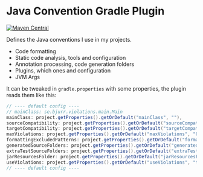 # Java Convention Gradle Plugin

[![Maven Central](https://maven-badges.herokuapp.com/maven-central/se.bjurr.gradle.java-convention/se.bjurr.gradle.java-convention.gradle.plugin/badge.svg)](https://search.maven.org/artifact/se.bjurr.gradle.java-convention/se.bjurr.gradle.java-convention.gradle.plugin)

Defines the Java conventions I use in my projects.

- Code formatting
- Static code analysis, tools and configuration
- Annotation processing, code generation folders
- Plugins, which ones and configuration
- JVM Args

It can be tweaked in `gradle.properties` with some properties, the plugin reads them like this:

```groovy
// ---- default config ----
// mainClass: se.bjurr.violations.main.Main
mainClass: project.getProperties().getOrDefault("mainClass", ""),
sourceCompatibility: project.getProperties().getOrDefault("sourceCompatibility", "17"),
targetCompatibility: project.getProperties().getOrDefault("targetCompatibility", "17"),
maxViolations: project.getProperties().getOrDefault("maxViolations", "0"),
formattingExcludedPatterns: project.getProperties().getOrDefault("formattingExcludedPatterns", "**/gen/**,**/generated/**"),
generatedSourceFolders: project.getProperties().getOrDefault("generatedSourceFolders", "src/gen/java,src/generated/java"),
extraTestSourceFolders: project.getProperties().getOrDefault("extraTestSourceFolders", "src/test/generated"),
jarResourcesFolder: project.getProperties().getOrDefault("jarResourcesFolder", "src/jar/resources"),
useViolations: project.getProperties().getOrDefault("useViolations", "true") == true,
// ---- default config ----
```
